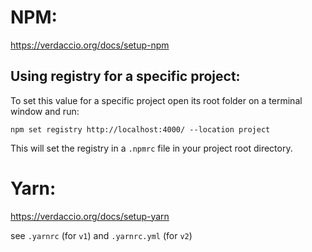 # NPM:
https://verdaccio.org/docs/setup-npm

## Using registry for a specific project:
To set this value for a specific project open its root folder on a terminal window and run:

`npm set registry http://localhost:4000/ --location project`

This will set the registry in a `.npmrc` file in your project root directory.

# Yarn:
https://verdaccio.org/docs/setup-yarn

see `.yarnrc` (for `v1`) and `.yarnrc.yml` (for `v2`)

